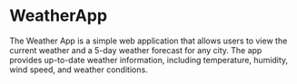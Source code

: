 # WeatherApp
The Weather App is a simple web application that allows users to view the current weather and a 5-day weather forecast for any city. The app provides up-to-date weather information, including temperature, humidity, wind speed, and weather conditions.
